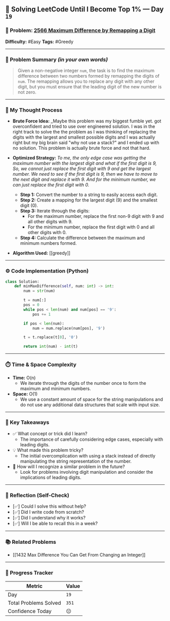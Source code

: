 ## 🧠 Solving LeetCode Until I Become Top 1% — Day `19`

### 🔹 Problem: [2566 Maximum Difference by Remapping a Digit](https://leetcode.com/problems/maximum-difference-by-remapping-a-digit/description/?envType=daily-question&envId=2025-06-14)

**Difficulty:** #Easy
**Tags:** #Greedy

---

### 📝 Problem Summary _(in your own words)_

> Given a non-negative integer `num`, the task is to find the maximum difference between two numbers formed by remapping the digits of `num`. The remapping allows you to replace any digit with any other digit, but you must ensure that the leading digit of the new number is not zero.

---

### 🧠 My Thought Process

- **Brute Force Idea:**
  \_Maybe this problem was my biggest fumble yet. got overconfident and tried to use over engineered solution. I was in the right track to solve the the problem as I was thinking of replacing the digits with the largest and smallest possible digits and I was actually right but my big brain said "why not use a stack?" and I ended up with no solution. This problem is actually brute force and not that hard.

- **Optimized Strategy:**
  _To me, the only edge case was getting the maximum number with the largest digit and what if the first digit is 9, So, we cannot just replace the first digit with 9 and get the largest number. We need to see if the first digit is 9, then we have to move to the next digit and replace it with 9. And for the minimum number, we can just replace the first digit with 0._

  - **Step 1:** Convert the number to a string to easily access each digit.
  - **Step 2:** Create a mapping for the largest digit (9) and the smallest digit (0).
  - **Step 3:** Iterate through the digits:
    - For the maximum number, replace the first non-9 digit with 9 and all other digits with 9.
    - For the minimum number, replace the first digit with 0 and all other digits with 0.
  - **Step 4:** Calculate the difference between the maximum and minimum numbers formed.

- **Algorithm Used:**
  [[greedy]]

---

### ⚙️ Code Implementation (Python)

```python
class Solution:
    def minMaxDifference(self, num: int) -> int:
        num = str(num)

        t = num[:]
        pos = 0
        while pos < len(num) and num[pos] == '9':
            pos += 1

        if pos < len(num):
            num = num.replace(num[pos], '9')

        t = t.replace(t[0], '0')

        return int(num) - int(t)
```

---

### ⏱️ Time & Space Complexity

- **Time:** O(n)
  - We iterate through the digits of the number once to form the maximum and minimum numbers.
- **Space:** O(1)
  - We use a constant amount of space for the string manipulations and do not use any additional data structures that scale with input size.

---

### 🧩 Key Takeaways

- ✅ What concept or trick did I learn?
  - The importance of carefully considering edge cases, especially with leading digits.
- 💡 What made this problem tricky?
  - The initial overcomplication with using a stack instead of directly manipulating the string representation of the number.
- 💭 How will I recognize a similar problem in the future?
  - Look for problems involving digit manipulation and consider the implications of leading digits.

---

### 🔁 Reflection (Self-Check)

- [✅] Could I solve this without help?
- [✅] Did I write code from scratch?
- [✅] Did I understand why it works?
- [✅] Will I be able to recall this in a week?


---

### 📚 Related Problems

- [[1432 Max Difference You Can Get From Changing an Integer]]
---

### 🚀 Progress Tracker

| Metric                | Value |
| --------------------- | ----- |
| Day                   | `19`  |
| Total Problems Solved | `351` |
| Confidence Today      | 😐    |
